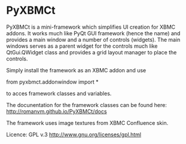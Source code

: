 PyXBMCt
=======

PyXBMCt is a mini-framework which simplifies UI creation for XBMC addons. It works much like PyQt GUI framework (hence the name) and provides a main window and a number of controls (widgets). The main windows serves as a parent widget for the controls much like QtGui.QWidget class and provides a grid layout manager to place the controls.

Simply install the framework as an XBMC addon and use

from pyxbmct.addonwindow import *

to acces framework classes and variables.

The docunentation for the framework classes can be found here: http://romanvm.github.io/PyXBMCt/docs

The framework uses image textures from XBMC Confluence skin.

Licence: GPL v.3 http://www.gnu.org/licenses/gpl.html

